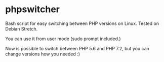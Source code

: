 # phpswitcher

Bash script for easy switching between PHP versions on Linux. Tested on Debian Stretch.

You can use it from user mode (sudo prompt included.)

Now is possible to switch between PHP 5.6 and PHP 7.2, but you can change versions how you needed :)